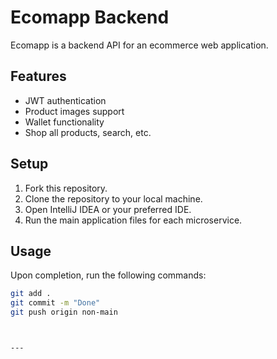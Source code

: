 # Ecomapp Backend

Ecomapp is a backend API for an ecommerce web application.

## Features

- JWT authentication
- Product images support
- Wallet functionality
- Shop all products, search, etc.

## Setup

1. Fork this repository.
2. Clone the repository to your local machine.
3. Open IntelliJ IDEA or your preferred IDE.
4. Run the main application files for each microservice.

## Usage

Upon completion, run the following commands:

```bash
git add .
git commit -m "Done"
git push origin non-main



---


 
 
